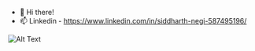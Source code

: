 - 👋 Hi there!
- 📫 Linkedin - https://www.linkedin.com/in/siddharth-negi-587495196/



![Alt Text](https://cutewallpaper.org/21/animated-cat-wallpaper/A-cat-in-outer-space-by-Konstantin-Kolesov-on-Dribbble.gif)
<!---
siddharth-droid/siddharth-droid is a ✨ special ✨ repository because its `README.md` (this file) appears on your GitHub profile.
You can click the Preview link to take a look at your changes.
--->
